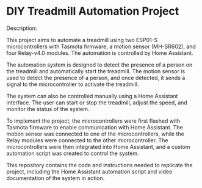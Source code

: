 # DIY Treadmill Automation Project

Description:

This project aims to automate a treadmill using two ESP01-S microcontrollers with Tasmota firmware, a motion sensor (MH-SR602), and four Relay-v4.0 modules. The automation is controlled by Home Assistant.

The automation system is designed to detect the presence of a person on the treadmill and automatically start the treadmill. The motion sensor is used to detect the presence of a person, and once detected, it sends a signal to the microcontroller to activate the treadmill.

The system can also be controlled manually using a Home Assistant interface. The user can start or stop the treadmill, adjust the speed, and monitor the status of the system.

To implement the project, the microcontrollers were first flashed with Tasmota firmware to enable communication with Home Assistant. The motion sensor was connected to one of the microcontrollers, while the Relay modules were connected to the other microcontroller. The microcontrollers were then integrated into Home Assistant, and a custom automation script was created to control the system.

This repository contains the code and instructions needed to replicate the project, including the Home Assistant automation script and video documentation of the system in action.
